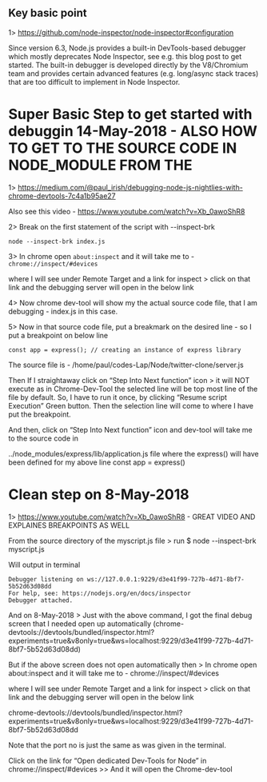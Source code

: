 ## Key basic point

1> https://github.com/node-inspector/node-inspector#configuration

Since version 6.3, Node.js provides a built-in DevTools-based debugger which mostly deprecates Node Inspector, see e.g. this blog post to get started. The built-in debugger is developed directly by the V8/Chromium team and provides certain advanced features (e.g. long/async stack traces) that are too difficult to implement in Node Inspector.


# Super Basic Step to get started with debuggin 14-May-2018 - ALSO HOW TO GET TO THE SOURCE CODE IN NODE_MODULE FROM THE

1> https://medium.com/@paul_irish/debugging-node-js-nightlies-with-chrome-devtools-7c4a1b95ae27

Also see this video - https://www.youtube.com/watch?v=Xb_0awoShR8

2> Break on the first statement of the script with --inspect-brk

``node --inspect-brk index.js``

3> In chrome open ``about:inspect`` and it will take me to - ``chrome://inspect/#devices``

where I will see under Remote Target and a link for inspect  > click on that link and the debugging server will open in the below link

4> Now chrome dev-tool will show my the actual source code file, that I am debugging - index.js in this case.

5> Now in that source code file, put a breakmark on the desired line - so I put a  breakpoint on below line

``const app = express(); // creating an instance of express library``

The source file is - /home/paul/codes-Lap/Node/twitter-clone/server.js

Then If I straightaway click on “Step Into Next function” icon > it will NOT execute as in Chrome-Dev-Tool the selected line will be top most line of the file by default. So, I have to run it once, by clicking “Resume script Execution” Green button. Then the selection line will come to where I have put the breakpoint.

And then, click on “Step Into Next function” icon and dev-tool will take me to the source code in

../node_modules/express/lib/application.js file where the express() will have been defined for my above line const app = express()


# Clean step on 8-May-2018

1> https://www.youtube.com/watch?v=Xb_0awoShR8  -  GREAT VIDEO AND EXPLAINES BREAKPOINTS AS WELL

From the source directory of the myscript.js file > run $ node --inspect-brk myscript.js

Will output in terminal

```
Debugger listening on ws://127.0.0.1:9229/d3e41f99-727b-4d71-8bf7-5b52d63d08dd
For help, see: https://nodejs.org/en/docs/inspector
Debugger attached.
```

And on 8-May-2018 > Just with the above command, I got the final debug screen that I needed open up automatically
(chrome-devtools://devtools/bundled/inspector.html?experiments=true&v8only=true&ws=localhost:9229/d3e41f99-727b-4d71-8bf7-5b52d63d08dd)

But if the above screen does not open automatically then > In chrome open about:inspect and it will take me to - chrome://inspect/#devices

where I will see under Remote Target and a link for inspect  > click on that link and the debugging server will open in the below link

chrome-devtools://devtools/bundled/inspector.html?experiments=true&v8only=true&ws=localhost:9229/d3e41f99-727b-4d71-8bf7-5b52d63d08dd

Note that the port no is just the same as was given in the terminal.

Click on the link for “Open dedicated Dev-Tools for Node” in chrome://inspect/#devices  >> And it will open the Chrome-dev-tool


